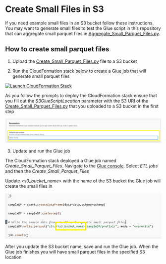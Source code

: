 # Create Small Files in S3
If you need example small files in an S3 bucket follow these instructions. You may want to generate small files to test the Glue script in this repository that can aggregate small parquet files ie [Aggregate_Small_Parquet_Files.py](https://github.com/ev2900/Glue_Aggregate_Small_Files/blob/cloud_formation/Aggregate_Small_Parquet_Files.py).

## How to create small parquet files

1. Upload the [Create_Small_Parquet_Files.py](https://github.com/ev2900/Glue_Aggregate_Small_Files/blob/cloud_formation/Example/Create_Small_Parquet_Files.py) file to a S3 bucket

2. Run the CloudFormation stack below to create a Glue job that will generate small parquet files

[![Launch CloudFormation Stack](https://sharkech-public.s3.amazonaws.com/misc-public/cloudformation-launch-stack.png)](https://console.aws.amazon.com/cloudformation/home#/stacks/new?stackName=create-small-files-glue&templateURL=https://sharkech-public.s3.amazonaws.com/misc-public/Glue_Job_Deployment_Create_Small_Parquet_Files.yaml)

As you follow the prompts to deploy the CloudFormation stack ensure that you fill out the *S3GlueScriptLocation* parameter with the S3 URI of the [Create_Small_Parquet_Files.py](https://github.com/ev2900/Glue_Aggregate_Small_Files/blob/cloud_formation/Example/Create_Small_Parquet_Files.py) that you uploaded to a S3 bucket in the first step

<img width="800" alt="cat_indicies_1" src="https://github.com/ev2900/Glue_Aggregate_Small_Files/blob/main/Example/README/cloudformation-parameter.png">

3. Update and run the Glue job

The CloudFormation stack deployed a Glue job named *Create_Small_Parquet_Files*. Navigate to the [Glue console](https://us-east-1.console.aws.amazon.com/gluestudio/home). Select *ETL jobs* and then the *Create_Small_Parquet_Files*

Update *<s3_bucket_name>* with the name of the S3 bucket the Glue job will create the small files in

<img width="600" alt="cat_indicies_1" src="https://github.com/ev2900/Glue_Aggregate_Small_Files/blob/main/Example/README/update-glue-script.png">

After you update the S3 bucket name, save and run the Glue job. When the Glue job finishes you will have small parquet files in the specified S3 location
